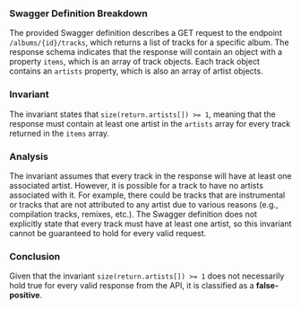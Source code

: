 ### Swagger Definition Breakdown
The provided Swagger definition describes a GET request to the endpoint `/albums/{id}/tracks`, which returns a list of tracks for a specific album. The response schema indicates that the response will contain an object with a property `items`, which is an array of track objects. Each track object contains an `artists` property, which is also an array of artist objects.

### Invariant
The invariant states that `size(return.artists[]) >= 1`, meaning that the response must contain at least one artist in the `artists` array for every track returned in the `items` array.

### Analysis
The invariant assumes that every track in the response will have at least one associated artist. However, it is possible for a track to have no artists associated with it. For example, there could be tracks that are instrumental or tracks that are not attributed to any artist due to various reasons (e.g., compilation tracks, remixes, etc.). The Swagger definition does not explicitly state that every track must have at least one artist, so this invariant cannot be guaranteed to hold for every valid request.

### Conclusion
Given that the invariant `size(return.artists[]) >= 1` does not necessarily hold true for every valid response from the API, it is classified as a **false-positive**.
